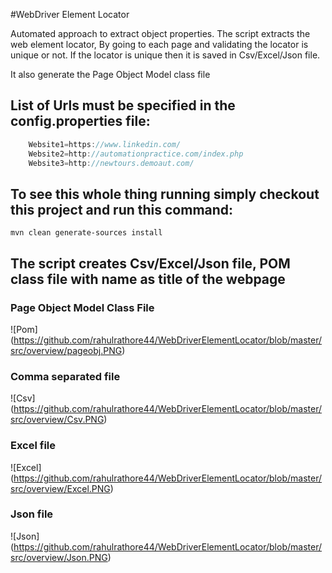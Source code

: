 #WebDriver Element Locator


Automated approach to extract object properties. The script extracts the web element locator,
By going to each page and validating the locator is unique or not.
If the locator is unique then it is saved in Csv/Excel/Json file.

It also generate the Page Object Model class file

## List of Urls must be specified in the config.properties file:

```java
    Website1=https://www.linkedin.com/
    Website2=http://automationpractice.com/index.php
    Website3=http://newtours.demoaut.com/
```

## To see this whole thing running simply checkout this project and run this command:

`mvn clean generate-sources install`

## The script creates Csv/Excel/Json file, POM class file with name as title of the webpage 

### Page Object Model Class File

![Pom]
(https://github.com/rahulrathore44/WebDriverElementLocator/blob/master/src/overview/pageobj.PNG) 

### Comma separated file

![Csv]
(https://github.com/rahulrathore44/WebDriverElementLocator/blob/master/src/overview/Csv.PNG)

### Excel file

![Excel]
(https://github.com/rahulrathore44/WebDriverElementLocator/blob/master/src/overview/Excel.PNG)

### Json file

![Json]
(https://github.com/rahulrathore44/WebDriverElementLocator/blob/master/src/overview/Json.PNG) 


